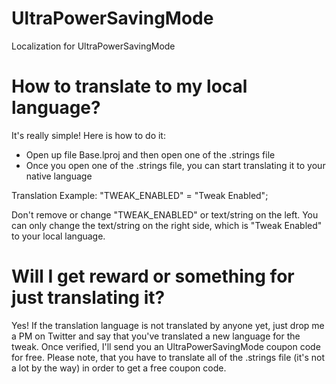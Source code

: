 # UltraPowerSavingMode
Localization for UltraPowerSavingMode

# How to translate to my local language?
It's really simple! Here is how to do it:
- Open up file Base.lproj and then open one of the .strings file
- Once you open one of the .strings file, you can start translating it to your native language

Translation Example:
"TWEAK_ENABLED" = "Tweak Enabled";

Don't remove or change "TWEAK_ENABLED" or text/string on the left. You can only change the text/string on the right side, which is "Tweak Enabled" to your local language.

# Will I get reward or something for just translating it?
Yes! If the translation language is not translated by anyone yet, just drop me a PM on Twitter and say that you've translated a new language for the tweak. Once verified, I'll send you an UltraPowerSavingMode coupon code for free. Please note, that you have to translate all of the .strings file (it's not a lot by the way) in order to get a free coupon code.
